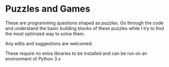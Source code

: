 **Puzzles and Games**
=====================

These are programming questions shaped as puzzles. 
Go through the code and understand the basic building blocks of these puzzles while I try to find 
the most optimzed way to solve them. 

Any edits and suggestions are welcomed.

These require no extra libraries to be installed and can be run on an environment 
of Python 3.x
